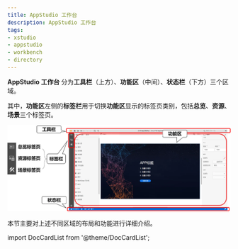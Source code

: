 ```yaml
---
title: AppStudio 工作台
description: AppStudio 工作台
tags:
- xstudio
- appstudio
- workbench
- directory
---
```


**AppStudio 工作台** 分为**工具栏**（上方）、**功能区**（中间）、**状态栏**（下方）三个区域。

其中，**功能区**左侧的**标签栏**用于切换**功能区**显示的标签页类别，包括**总览**、**资源**、**场景**三个标签页。

![AppStudio 工作台](./1.png)

本节主要对上述不同区域的布局和功能进行详细介绍。

import DocCardList from '@theme/DocCardList';

<DocCardList />



